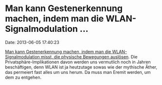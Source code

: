 Man kann Gestenerkennung machen, indem man die WLAN-Signalmodulation \...
=========================================================================

Date: 2013-06-05 17:40:23

[Man kann Gestenerkennung machen, indem man die WLAN-Signalmodulation
misst, die physische Bewegungen
auslösen](http://www.bbc.co.uk/news/technology-22780640). Die
Privatsphäre-Implikationen davon werden uns vermutlich noch in Jahren
beschäftigen, denn WLAN ist ja heutzutage sowas wie der mythische Äther,
das permeiert fast alles um uns herum. Da muss man Eremit werden, um dem
zu entgehen.
